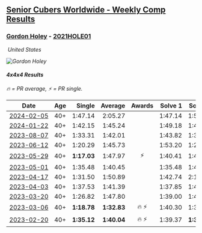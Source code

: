 <style>table {white-space: nowrap;}</style>
<link rel="stylesheet" type="text/css" href="/scw-comp/css/flags.css" />

## [Senior Cubers Worldwide - Weekly Comp Results](/scw-comp/results/)
### [Gordon Holey](README.md) - [2021HOLE01](https://www.worldcubeassociation.org/persons/2021HOLE01?event=444)

<i class="flag flag-US" />&nbsp;United States

![Gordon Holey](1642020105.jpg)

#### 4x4x4 Results

<span style="white-space: nowrap;">🔥 = PR average</span>, <span style="white-space: nowrap;">⚡ = PR single</span>.

| Date | Age | Single | Average | Awards | Solve 1 | Solve 2 | Solve 3 | Solve 4 | Solve 5 | Video |
| :--: | :--: | --: | --: | :--: | --: | --: | --: | --: | --: | :-- |
| [2024-02-05](../../results/2024-02-05/444.md) | 40+ | 1:47.14 | 2:05.27 |  | 1:47.14 | 1:53.05 | 2:35.63 | DNS | DNS | [Desktop](https://www.facebook.com/766997877/videos/1611907409589236) / [Mobile](https://m.facebook.com/766997877/videos/1611907409589236) |
| [2024-01-22](../../results/2024-01-22/444.md) | 40+ | 1:42.15 | 1:45.24 |  | 1:49.18 | 1:44.40 | 1:42.15 | DNS | DNS | [Desktop](https://www.facebook.com/766997877/videos/939548430919033) / [Mobile](https://m.facebook.com/766997877/videos/939548430919033) |
| [2023-08-07](../../results/2023-08-07/444.md) | 40+ | 1:33.31 | 1:42.01 |  | 1:43.82 | 1:33.31 | 1:48.91 | DNS | DNS | [Desktop](https://www.facebook.com/766997877/videos/750312220118359) / [Mobile](https://m.facebook.com/766997877/videos/750312220118359) |
| [2023-06-12](../../results/2023-06-12/444.md) | 40+ | 1:20.29 | 1:45.73 |  | 1:53.20 | 1:20.29 | 1:41.14 | 1:50.29 | 1:45.75 | [Desktop](https://www.facebook.com/events/575948201291091/permalink/582042287348349) / [Mobile](https://m.facebook.com/events/575948201291091?view=permalink&id=582042287348349) |
| [2023-05-29](../../results/2023-05-29/444.md) | 40+ | **1:17.03** | 1:47.97 | ⚡ | 1:40.41 | 1:49.41 | **1:17.03** | 1:54.08 | 2:04.35 | [Desktop](https://www.facebook.com/766997877/videos/1486144738588270) / [Mobile](https://m.facebook.com/766997877/videos/1486144738588270) |
| [2023-05-01](../../results/2023-05-01/444.md) | 40+ | 1:35.48 | 1:40.45 |  | 1:35.48 | 1:47.61 | 1:38.25 | DNS | DNS | [Desktop](https://www.facebook.com/766997877/videos/280520490968018) / [Mobile](https://m.facebook.com/766997877/videos/280520490968018) |
| [2023-04-17](../../results/2023-04-17/444.md) | 40+ | 1:31.50 | 1:50.89 |  | 1:42.74 | 2:18.43 | 1:31.50 | DNS | DNS | [Desktop](https://www.facebook.com/766997877/videos/759391032303850) / [Mobile](https://m.facebook.com/766997877/videos/759391032303850) |
| [2023-04-03](../../results/2023-04-03/444.md) | 40+ | 1:37.53 | 1:41.39 |  | 1:37.85 | 1:48.79 | 1:37.53 | DNS | DNS | [Desktop](https://www.facebook.com/766997877/videos/1020253532276495) / [Mobile](https://m.facebook.com/766997877/videos/1020253532276495) |
| [2023-03-20](../../results/2023-03-20/444.md) | 40+ | 1:26.82 | 1:47.80 |  | 1:39.00 | 1:41.52 | 1:26.82 | 2:02.89 | 2:07.11 | [Desktop](https://www.facebook.com/766997877/videos/1371748456910569) / [Mobile](https://m.facebook.com/766997877/videos/1371748456910569) |
| [2023-03-06](../../results/2023-03-06/444.md) | 40+ | **1:18.78** | **1:32.83** | 🔥 ⚡ | 1:40.30 | 1:36.82 | 1:21.38 | **1:18.78** | 2:14.09 | [Desktop](https://www.facebook.com/766997877/videos/914846236382665) / [Mobile](https://m.facebook.com/766997877/videos/914846236382665) |
| [2023-02-20](../../results/2023-02-20/444.md) | 40+ | **1:35.12** | **1:40.04** | 🔥 ⚡ | 1:39.37 | **1:35.12** | 1:45.64 | DNS | DNS | [Desktop](https://www.facebook.com/events/569225115154363/permalink/574094328000775) / [Mobile](https://m.facebook.com/events/569225115154363?view=permalink&id=574094328000775) |


<!-- Global site tag (gtag.js) - Google Analytics -->
<script async src="https://www.googletagmanager.com/gtag/js?id=UA-86348435-3"></script>
<script>window.dataLayer = window.dataLayer || []; function gtag() {dataLayer.push(arguments);} gtag('js', new Date()); gtag('config', 'UA-86348435-3');</script>
